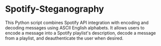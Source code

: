 # Spotify-Steganography
This Python script combines Spotify API integration with encoding and decoding messages using ASCII English alphabets. It allows users to encode a message into a Spotify playlist's description, decode a message from a playlist, and deauthenticate the user when desired.
